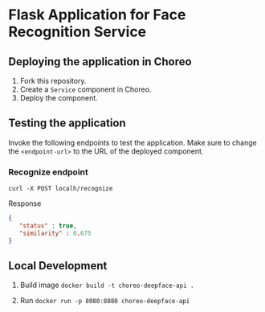 # Flask Application for Face Recognition Service

## Deploying the application in Choreo
1. Fork this repository.
2. Create a `Service` component in Choreo.
3. Deploy the component.

## Testing the application

Invoke the following endpoints to test the application. Make sure to change the `<endpoint-url>` to the URL of the deployed component.

### Recognize endpoint

```
curl -X POST localh/recognize
```
Response
```json
{
   "status" : true,
   "similarity" : 0.675
}
```


## Local Development

1. Build image
`docker build -t choreo-deepface-api .`

2. Run
`docker run -p 8080:8080 choreo-deepface-api`